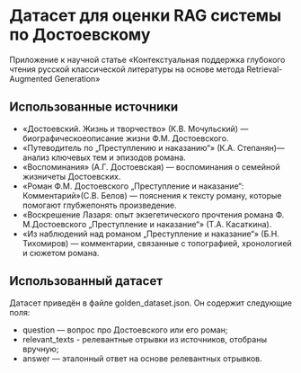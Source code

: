 # Датасет для оценки RAG системы по Достоевскому
Приложение к научной статье «Контекстуальная поддержка глубокого чтения русской классической литературы на основе метода Retrieval-Augmented Generation»

## Использованные источники
- «Достоевский. Жизнь и творчество» (К.В. Мочульский) — биографическоеописание жизни Ф.М. Достоевского.
- «Путеводитель по „Преступлению и наказанию“» (К.А. Степанян)— анализ ключевых тем и эпизодов романа.
- «Воспоминания» (А.Г. Достоевская) — воспоминания о семейной жизничеты Достоевских.
- «Роман Ф.М. Достоевского „Преступление и наказание“: Комментарий»(С.В. Белов) — пояснения к тексту роману, которые помогают глубжепонять произведение.
- «Воскрешение Лазаря: опыт экзегетического прочтения романа Ф. М.Достоевского „Преступление и наказание“» (Т.А. Касаткина).
- «Из наблюдений над романом „Преступление и наказание“» (Б.Н. Тихомиров) — комментарии, связанные с топографией, хронологией и сюжетом романа.


## Использованный датасет
Датасет приведён в файле golden_dataset.json.
Он содержит следующие поля: 
- question — вопрос про Достоевского или его роман;
- relevant_texts - релевантные отрывки из источников, отобраны вручную;
- answer — эталонный ответ на основе релевантных отрывков.

